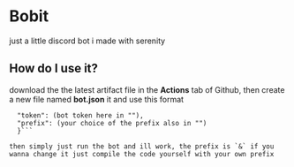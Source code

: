 # Bobit

just a little discord bot i made with serenity

## How do I use it?

download the the latest artifact file in the **Actions** tab of Github, then create a new file named **bot.json** it and use this format
```{
  "token": (bot token here in ""),
  "prefix": (your choice of the prefix also in "")
  }```

then simply just run the bot and ill work, the prefix is `&` if you wanna change it just compile the code yourself with your own prefix
